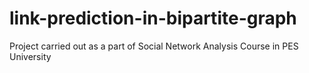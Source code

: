 # link-prediction-in-bipartite-graph
Project carried out as a part of Social Network Analysis Course  in PES University
